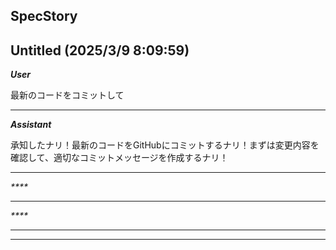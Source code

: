 ## SpecStory

## Untitled (2025/3/9 8:09:59)

_**User**_

最新のコードをコミットして

---

_**Assistant**_

承知したナリ！最新のコードをGitHubにコミットするナリ！まずは変更内容を確認して、適切なコミットメッセージを作成するナリ！

---

_****_



---

_****_



---



---

